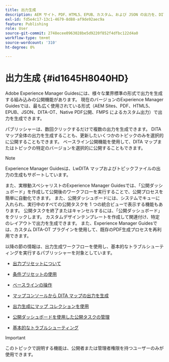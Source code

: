 ```yaml
---
title: 出力生成
description: AEM サイト、PDF、HTML5、EPUB、カスタム、および JSON の出力を、DITA-OT プラグイン、Native PDF パブリッシング、およびAEM Guidesの FMPS を使用して生成します。
exl-id: fd5e4c17-13c1-4679-8d88-af9de92aec9a
feature: Publishing
role: User
source-git-commit: 2748ecee0963028be5d9220f852f4dfbc122d4a0
workflow-type: tm+mt
source-wordcount: '310'
ht-degree: 0%

---
```


# 出力生成 {#id1645H8040HD}

Adobe Experience Manager Guidesには、様々な業界標準の形式で出力を生成する組み込みの公開機能があります。 現在のバージョンのExperience Manager Guidesでは、最も広く使用されている形式（AEM Sites、PDF、HTML5、EPUB、JSON、DITA-OT、Native PDF公開、FMPS によるカスタム出力）で出力を生成できます。

パブリッシャーは、数回クリックするだけで複数の出力を生成できます。 DITA マップ全体の出力を生成することも、更新したいくつかのトピックのみを選択的に公開することもできます。 ベースライン公開機能を使用して、DITA マップまたはトピックの特定のバージョンを選択的に公開することもできます。

>[!NOTE]
>
> Experience Manager Guidesは、LwDITA マップおよびトピックファイルの出力の生成もサポートしています。

また、実稼動スペシャリストのExperience Manager Guidesでは、「公開ダッシュボード」を作成して公開後のワークフローを実行することで、公開プロセスを簡単に自動化できます。 また、公開ダッシュボードには、システムでキューに入れられ、実行中のすべての公開タスクを 1 つの統合ビューで表示する機能もあります。 公開タスクを終了またはキャンセルするには、「公開ダッシュボード」をクリックします。 カスタムデザインテンプレートを作成して関連付け、特定のレイアウトで出力を生成できます。 また、Experience Manager Guidesでは、カスタム DITA-OT プラグインを使用して、既存のPDF生成プロセスを再利用できます。

以降の節の情報は、出力生成ワークフローを使用し、基本的なトラブルシューティングを実行するパブリッシャーを対象としています。

- [出力プリセットについて](generate-output-understand-presets.md#)

- [条件プリセットの使用](generate-output-use-condition-presets.md#)

- [ベースラインの操作](web-editor-baseline.md#)

- [マップコンソールから DITA マップの出力を生成](generate-output-for-a-dita-map.md#)

- [出力生成にマップ コレクションを使用](generate-output-use-map-collection-output-generation.md#)

- [公開ダッシュボードを使用した公開タスクの管理](generate-output-publish-dashboard.md#)

- [基本的なトラブルシューティング](generate-output-basic-troubleshooting.md#)


>[!IMPORTANT]
>
> このトピックで説明する機能は、公開者または管理者権限を持つユーザーのみが使用できます。
